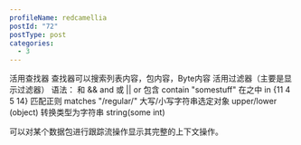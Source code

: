 ```yaml
---
profileName: redcamellia
postId: "72"
postType: post
categories:
  - 3
---
```

活用查找器
查找器可以搜索列表内容，包内容，Byte内容
活用过滤器（主要是显示过滤器）
语法：
和 && and
或 || or
包含 contain \"somestuff"
在之中 in {11 4 5 14}
匹配正则 matches "/regular/"
大写/小写字符串选定对象 upper/lower (object)
转换类型为字符串 string(some int)

可以对某个数据包进行跟踪流操作显示其完整的上下文操作。
